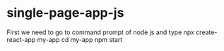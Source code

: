 # single-page-app-js
First we need to go to command prompt of node js and type npx create-react-app my-app
cd my-app
npm start
